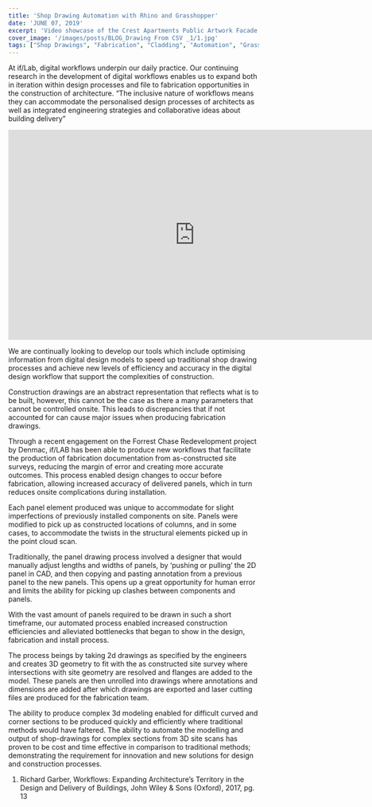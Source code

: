 ```yaml
---
title: 'Shop Drawing Automation with Rhino and Grasshopper'
date: 'JUNE 07, 2019'
excerpt: 'Video showcase of the Crest Apartments Public Artwork Facade.'
cover_image: '/images/posts/BLOG_Drawing From CSV _1/1.jpg'
tags: ["Shop Drawings", "Fabrication", "Cladding", "Automation", "Grasshopper", "Computational Design", "Rhino 3D"]
---
```


At if/Lab, digital workflows underpin our daily practice. Our continuing research in the development of digital workflows enables us to expand both in iteration within design processes and file to fabrication opportunities in the construction of architecture. “The inclusive nature of workflows means they can accommodate the personalised design processes of architects as well as integrated engineering strategies and collaborative ideas about building delivery”



<div class="aspect-w-16 aspect-h-9">
<iframe width="750" height="422" src="https://www.youtube.com/embed/L4VbZB5OTSw" title="YouTube video player" frameborder="0" allow="accelerometer; autoplay; clipboard-write; encrypted-media; gyroscope; picture-in-picture" allowfullscreen></iframe>
</div>

We are continually looking to develop our tools which include optimising information from digital design models to speed up traditional shop drawing processes and achieve new levels of efficiency and accuracy in the digital design workflow that support the complexities of construction.

Construction drawings are an abstract representation that reflects what is to be built, however, this cannot be the case as there a many parameters that cannot be controlled onsite. This leads to discrepancies that if not accounted for can cause major issues when producing fabrication drawings. 

Through a recent engagement on the Forrest Chase Redevelopment project by Denmac, if/LAB has been able to produce new workflows that facilitate the production of fabrication documentation from as-constructed site surveys, reducing the margin of error and creating more accurate outcomes. This process enabled design changes to occur before fabrication, allowing increased accuracy of delivered panels, which in turn reduces onsite complications during installation. 

Each panel element produced was unique to accommodate for slight imperfections of previously installed components on site. Panels were modified to pick up as constructed locations of columns, and in some cases, to accommodate the twists in the structural elements picked up in the point cloud scan.

Traditionally, the panel drawing process involved a designer that would manually adjust lengths and widths of panels, by ‘pushing or pulling’ the 2D panel in CAD, and then copying and pasting annotation from a previous panel to the new panels. This opens up a great opportunity for human error and limits the ability for picking up clashes between components and panels. 

With the vast amount of panels required to be drawn in such a short timeframe, our automated process enabled increased construction efficiencies and alleviated bottlenecks that began to show in the design, fabrication and install process.

The process beings by taking 2d drawings as specified by the engineers and creates 3D geometry to fit with the as constructed site survey where intersections with site geometry are resolved and flanges are added to the model. These panels are then unrolled into drawings where annotations and dimensions are added after which drawings are exported and laser cutting files are produced for the fabrication team. 

The ability to produce complex 3d modeling enabled for difficult curved and corner sections to be produced quickly and efficiently where traditional methods would have faltered.  The ability to automate the modelling and output of shop-drawings for complex sections from 3D site scans has proven to be cost and time effective in comparison to traditional methods; demonstrating the requirement for innovation and new solutions for design and construction processes.  


1. Richard Garber, Workflows: Expanding Architecture’s Territory in the Design and Delivery of Buildings, John Wiley & Sons (Oxford), 2017, pg. 13
